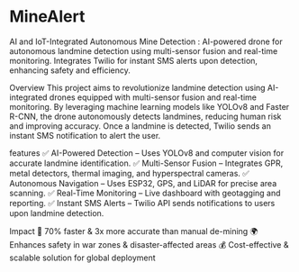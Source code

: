 # MineAlert
AI and IoT-Integrated Autonomous Mine Detection : AI-powered drone for autonomous landmine detection using multi-sensor fusion and real-time monitoring. Integrates Twilio for instant SMS alerts upon detection, enhancing safety and efficiency.

Overview
This project aims to revolutionize landmine detection using AI-integrated drones equipped with multi-sensor fusion and real-time monitoring. By leveraging machine learning models like YOLOv8 and Faster R-CNN, the drone autonomously detects landmines, reducing human risk and improving accuracy. Once a landmine is detected, Twilio sends an instant SMS notification to alert the user.

features
✅ AI-Powered Detection – Uses YOLOv8 and computer vision for accurate landmine identification.
✅ Multi-Sensor Fusion – Integrates GPR, metal detectors, thermal imaging, and hyperspectral cameras.
✅ Autonomous Navigation – Uses ESP32, GPS, and LiDAR for precise area scanning.
✅ Real-Time Monitoring – Live dashboard with geotagging and reporting.
✅ Instant SMS Alerts – Twilio API sends notifications to users upon landmine detection.

Impact
🚀 70% faster & 3x more accurate than manual de-mining
🌍 Enhances safety in war zones & disaster-affected areas
💰 Cost-effective & scalable solution for global deployment
